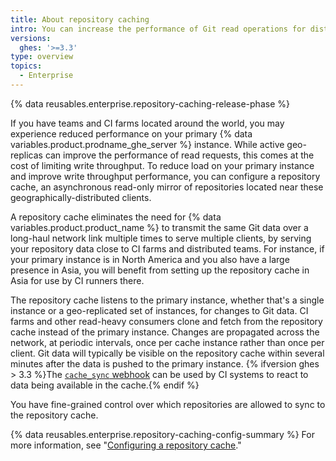 ```yaml
---
title: About repository caching
intro: You can increase the performance of Git read operations for distributed teams and CI farms with repository caching.
versions:
  ghes: '>=3.3'
type: overview
topics:
  - Enterprise
---
```


{% data reusables.enterprise.repository-caching-release-phase %}

If you have teams and CI farms located around the world, you may experience reduced performance on your primary {% data variables.product.prodname_ghe_server %} instance. While active geo-replicas can improve the performance of read requests, this comes at the cost of limiting write throughput. To reduce load on your primary instance and improve write throughput performance, you can configure a repository cache, an asynchronous read-only mirror of repositories located near these geographically-distributed clients. 

A repository cache eliminates the need for {% data variables.product.product_name %} to transmit the same Git data over a long-haul network link multiple times to serve multiple clients, by serving your repository data close to CI farms and distributed teams. For instance, if your primary instance is in North America and you also have a large presence in Asia, you will benefit from setting up the repository cache in Asia for use by CI runners there.

The repository cache listens to the primary instance, whether that's a single instance or a geo-replicated set of instances, for changes to Git data. CI farms and other read-heavy consumers clone and fetch from the repository cache instead of the primary instance. Changes are propagated across the network, at periodic intervals, once per cache instance rather than once per client. Git data will typically be visible on the repository cache within several minutes after the data is pushed to the primary instance.  {% ifversion ghes > 3.3 %}The [`cache_sync` webhook](/developers/webhooks-and-events/webhooks/webhook-events-and-payloads#cache_sync) can be used by CI systems to react to data being available in the cache.{% endif %}

You have fine-grained control over which repositories are allowed to sync to the repository cache.

{% data reusables.enterprise.repository-caching-config-summary %} For more information, see "[Configuring a repository cache](/admin/enterprise-management/caching-repositories/configuring-a-repository-cache)."
